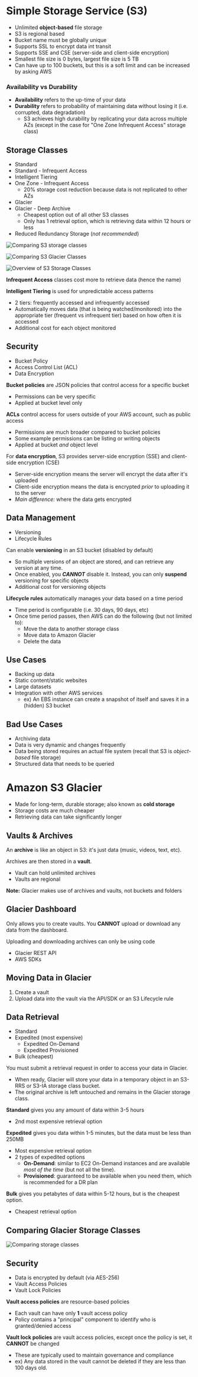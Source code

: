 # Simple Storage Service (S3)

* Unlimited **object-based** file storage
* S3 is regional based
* Bucket name must be globally unique
* Supports SSL to encrypt data int transit
* Supports SSE and CSE (server-side and client-side encryption)
* Smallest file size is 0 bytes, largest file size is 5 TB
* Can have up to 100 buckets, but this is a soft limit and can be increased by asking AWS

### Availability vs Durability
* **Availability** refers to the up-time of your data
* **Durability** refers to probability of maintaining data without losing it (i.e. corrupted, data degradation)
  * S3 achieves high durability by replicating your data across multiple AZs (except in the case for "One Zone Infrequent Access" storage class)

## Storage Classes
* Standard
* Standard - Infrequent Access
* Intelligent Tiering
* One Zone - Infrequent Access
  * 20% storage cost reduction because data is not replicated to other AZs
* Glacier
* Glacier - Deep Archive
  - Cheapest option out of all other S3 classes
  - Only has 1 retrieval option, which is retrieving data within 12 hours or less
* Reduced Redundancy Storage (*not recommended*)

![Comparing S3 storage classes](./assets/s3-class-comparisons.png)

![Comparing S3 Glacier Classes](./assets/s3-glacier-comparisons.png)

![Overview of S3 Storage Classes](./assets/s3-overview-storage-classes.png)

**Infrequent Access** classes cost more to retrieve data (hence the name)

**Intelligent Tiering** is used for unpredictable access patterns
* 2 tiers: frequently accessed and infrequently accessed
* Automatically moves data (that is being watched/monitored) into the appropriate tier (frequent vs infrequent tier) based on how often it is accessed
* Additional cost for each object monitored

## Security
* Bucket Policy
* Access Control List (ACL)
* Data Encryption

**Bucket policies** are JSON policies that control access for a specific bucket
* Permissions can be very specific
* Applied at bucket level only

**ACLs** control access for users outside of your AWS account, such as public access
* Permissions are much broader compared to bucket policies
* Some example permissions can be listing or writing objects
* Applied at bucket *and* object level

For **data encryption**, S3 provides server-side encryption (SSE) and client-side encryption (CSE)
* Server-side encryption means the server will encrypt the data after it's uploaded
* Client-side encryption means the data is encrypted *prior* to uploading it to the server
* *Main difference:* where the data gets encrypted

## Data Management
* Versioning
* Lifecycle Rules

Can enable **versioning** in an S3 bucket (disabled by default)
* So multiple versions of an object are stored, and can retrieve any version at any time.
* Once enabled, you ***CANNOT*** disable it. Instead, you can only **suspend** versioning for specific objects
* Additional cost for versioning objects

**Lifecycle rules** automatically manages your data based on a time period
* Time period is configurable (i.e. 30 days, 90 days, etc)
* Once time period passes, then AWS can do the following (but not limited to):
  * Move the data to another storage class
  * Move data to Amazon Glacier
  * Delete the data

## Use Cases
* Backing up data
* Static content/static websites
* Large datasets
* Integration with other AWS services
  * ex) An EBS instance can create a snapshot of itself and saves it in a (hidden) S3 bucket

## Bad Use Cases
* Archiving data
* Data is very dynamic and changes frequently
* Data being stored requires an actual file system (recall that S3 is *object-based* file storage)
* Structured data that needs to be queried

# Amazon S3 Glacier

* Made for long-term, durable storage; also known as **cold storage**
* Storage costs are much cheaper
* Retrieving data can take significantly longer

## Vaults & Archives

An **archive** is like an object in S3: it's just data (music, videos, text, etc).

Archives are then stored in a **vault**.
* Vault can hold unlimited archives
* Vaults are regional

**Note:** Glacier makes use of archives and vaults, not buckets and folders

## Glacier Dashboard

Only allows you to create vaults. You **CANNOT** upload or download any data from the dashboard.

Uploading and downloading archives can only be using code
* Glacier REST API
* AWS SDKs

## Moving Data in Glacier
1. Create a vault
2. Upload data into the vault via the API/SDK or an S3 Lifecycle rule

## Data Retrieval
* Standard
* Expedited (most expensive)
   - Expedited On-Demand
   - Expedited Provisioned
* Bulk (cheapest)

You must submit a retrieval request in order to access your data in Glacier.
* When ready, Glacier will store your data in a temporary object in an S3-RRS or S3-IA storage class bucket.
* The original archive is left untouched and remains in the Glacier storage class.

**Standard** gives you any amount of data within 3-5 hours
- 2nd most expensive retrieval option

**Expedited** gives you data within 1-5 minutes, but the data must be less than 250MB
- Most expensive retrieval option
- 2 types of expedited options
  - **On-Demand**: similar to EC2 On-Demand instances and are available _most of the time_ (but not all the time).
  - **Provisioned**: guaranteed to be available when you need them, which is recommended for a DR plan

**Bulk** gives you petabytes of data within 5-12 hours, but is the cheapest option.
- Cheapest retrieval option

## Comparing Glacier Storage Classes
![Comparing storage classes](./assets/s3-overview-storage-classes.png)

## Security
* Data is encrypted by default (via AES-256)
* Vault Access Policies
* Vault Lock Policies

**Vault access policies** are resource-based policies
* Each vault can have only **1** vault access policy
* Policy contains a "principal" component to identify who is granted/denied access

**Vault lock policies** are vault access policies, except once the policy is set, it **CANNOT** be changed
* These are typically used to maintain governance and compliance
* ex) Any data stored in the vault cannot be deleted if they are less than 100 days old.
